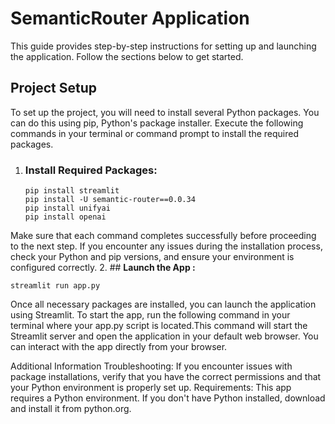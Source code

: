 # SemanticRouter Application

This guide provides step-by-step instructions for setting up and launching the application. Follow the sections below to get started.

## Project Setup

To set up the project, you will need to install several Python packages. You can do this using pip, Python's package installer. Execute the following commands in your terminal or command prompt to install the required packages.

1. ### **Install Required Packages:**
   ```
   pip install streamlit
   pip install -U semantic-router==0.0.34
   pip install unifyai
   pip install openai
Make sure that each command completes successfully before proceeding to the next step. If you encounter any issues during the installation process, check your Python and pip versions, and ensure your environment is configured correctly.
2. ## **Launch the App :**


    
    streamlit run app.py

Once all necessary packages are installed, you can launch the application using Streamlit. To start the app, run the following command in your terminal where your app.py script is located.This command will start the Streamlit server and open the application in your default web browser. You can interact with the app directly from your browser.

  
Additional Information
Troubleshooting: If you encounter issues with package installations, verify that you have the correct permissions and that your Python environment is properly set up.
Requirements: This app requires a Python environment. If you don't have Python installed, download and install it from python.org.
